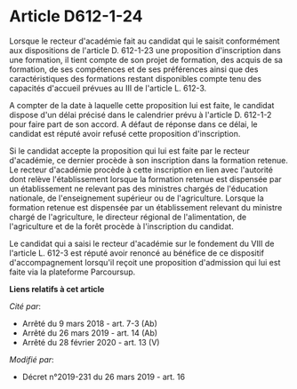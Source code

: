 # Article D612-1-24

Lorsque le recteur d'académie fait au candidat qui le saisit conformément aux dispositions de l'article D. 612-1-23 une
proposition d'inscription dans une formation, il tient compte de son projet de formation, des acquis de sa formation, de ses
compétences et de ses préférences ainsi que des caractéristiques des formations restant disponibles compte tenu des capacités
d'accueil prévues au III de l'article L. 612-3.

A compter de la date à laquelle cette proposition lui est faite, le candidat dispose d'un délai précisé dans le calendrier
prévu à l'article D. 612-1-2 pour faire part de son accord. A défaut de réponse dans ce délai, le candidat est réputé avoir
refusé cette proposition d'inscription.

Si le candidat accepte la proposition qui lui est faite par le recteur d'académie, ce dernier procède à son inscription dans
la formation retenue. Le recteur d'académie procède à cette inscription en lien avec l'autorité dont relève l'établissement
lorsque la formation retenue est dispensée par un établissement ne relevant pas des ministres chargés de l'éducation
nationale, de l'enseignement supérieur ou de l'agriculture. Lorsque la formation retenue est dispensée par un établissement
relevant du ministre chargé de l'agriculture, le directeur régional de l'alimentation, de l'agriculture et de la forêt
procède à l'inscription du candidat.

Le candidat qui a saisi le recteur d'académie sur le fondement du VIII de l'article L. 612-3 est réputé avoir renoncé au
bénéfice de ce dispositif d'accompagnement lorsqu'il reçoit une proposition d'admission qui lui est faite via la plateforme
Parcoursup.

**Liens relatifs à cet article**

_Cité par_:

  - Arrêté du 9 mars 2018 - art. 7-3 (Ab)
  - Arrêté du 26 mars 2019 - art. 14 (Ab)
  - Arrêté du 28 février 2020 - art. 13 (V)

_Modifié par_:

  - Décret n°2019-231 du 26 mars 2019 - art. 16
